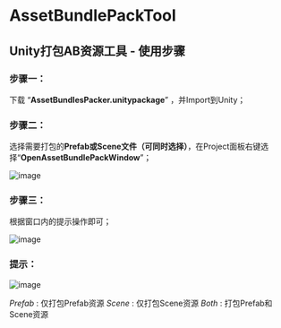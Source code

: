 # AssetBundlePackTool
## Unity打包AB资源工具 - 使用步骤
### 步骤一：
   下载 “**AssetBundlesPacker.unitypackage**” ，并Import到Unity；
   
### 步骤二：
   选择需要打包的**Prefab或Scene文件（可同时选择）**，在Project面板右键选择“**OpenAssetBundlePackWindow**”；
   
   ![image](https://user-images.githubusercontent.com/34049856/153550803-c23304d7-dbdf-4ec9-b69f-9e057df4ed4e.png)

### 步骤三：
   根据窗口内的提示操作即可；
   
   ![image](https://user-images.githubusercontent.com/34049856/153550617-495ee2a6-a279-4dfd-942e-f3260828560d.png)

### 提示：
   ![image](https://user-images.githubusercontent.com/34049856/153550966-716a1c1b-e22f-4a72-a68c-d43d06a62f6a.png)
   
   *Prefab* : 仅打包Prefab资源
    *Scene* : 仅打包Scene资源
     *Both* : 打包Prefab和Scene资源
